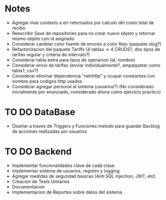 # Notes
- Agregar mas contexto a err retornados por calculo del costo total de recibo
- Reescribir Save de repositories para no crear nuevo objeto y retornar mismo objeto con id asignado
- Considerar cambiar color fuente de errores a color Rojo (paquete slog?)
- Refactorizacion del paquete Tariffs (4 tablas -> 4 CRUDS?, dos tipos de tarifas regular y criteria de intervalo?)
- Considerar tabla extra para tipos de operacion (id, nombre)
- Considerar envio de tarifas (enviar individualmente?, empaquetar como tabla?, csv?)
- Considerar eliminar dependencia "net/http" y ocupar constantes con nombre para codigos http usados
- Considerar agregar personal al sistema (usuarios?) (No considerado inicialmente por
enunciado, considerado ahora como ejercicio practico)


# TO DO DataBase
- Diseñar a traves de Triggers y Funciones metodo para guardar Backlog de
  acciones realizadas por usuarios


# TO DO Backend
- Implementar funcionalidades clave de cada clase
- Implementar sistema de usuarios, registro y logging
- Agregar medidas de seguridad basicas (Anti SQL injection, JWT, etc)
- Creacion de Tests Unitarios
- Documentacion
- Implementacion de Reportes sobre datos del sistema